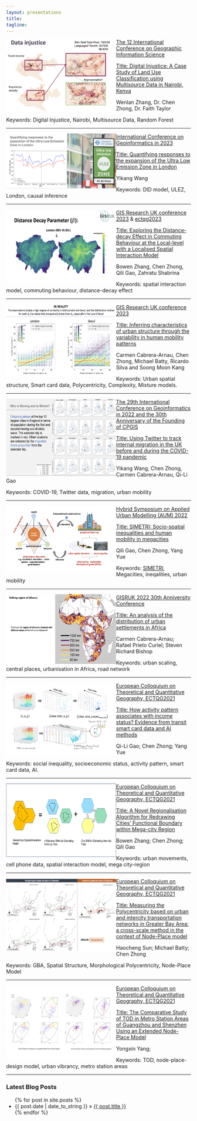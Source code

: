```yaml
---
layout: presentations
title: 
tagline:
---
```


<div class="tip" markdown="1">

<img align="left" width="300" height="200" src="figures/presentations/giscience2023_wenlan.png">

[The 12 International Conference on Geographic Information Science](https://giscience2023.github.io/)

[Title: Digital Injustice: A Case Study of Land Use Classification using Multisource Data in Nairobi, Kenya](https://drops.dagstuhl.de/opus/volltexte/2023/18989/pdf/LIPIcs-GIScience-2023-94.pdf) 

Wenlan Zhang, Dr. Chen Zhong, Dr. Faith Taylor

Keywords: Digital Injustice, Nairobi, Multisource Data, Random Forest

</div>

----
<div class="tip" markdown="1">

<img align="left" width="300" height="150" src="figures/presentations/cpgis2023_yikang.png">

[International Conference on Geoinformatics in 2023](https://www.cpgis.org/Conferences/ConferenceDefault.aspx?ID=2079) 

[Title: Quantifying responses to the expansion of the Ultra Low Emission Zone in London](https://www.cpgis.org/userfiles/file/CPGIS_2023_programme_v8.pdf)

Yikang Wang

Keywords: DID model, ULEZ, London, causal inference

</div>

----
<div class="tip" markdown="1">

<img align="left" width="300" height="200" src="figures/presentations/gisruk2023_bowen.png">

[GIS Research UK conference 2023](https://gisruk.org/gisruk-2023/) & [ectqg2023](https://ucpages.uc.pt/events/ectqg2023/)

[Title: Exploring the Distance-decay Effect in Commuting Behaviour at the Local-level with a Localised Spatial Interaction Model](https://github.com/c-zhong-ucl-ac-uk/realTRIPS/blob/650900fdab9835bdb80a0938b1e784d9ca352046/publications/GISRUK2023_abstract_bowenzhang.pdf)

Bowen Zhang, Chen Zhong, Qili Gao, Zahratu Shabrina

Keywords: spatial interaction model, commuting behaviour, distance-decay effect

</div>

----

<div class="tip" markdown="1">

<img align="left" width="300" height="200" src="figures/presentations/gisruk2023_carmen.png">

[GIS Research UK conference 2023](https://gisruk.org/gisruk-2023/)

[Title: Inferring characteristics of urban structure through the variability in human mobility patterns](https://github.com/c-zhong-ucl-ac-uk/realTRIPS/blob/5668b273df302e20578c5c567213d82bcf2a3092/publications/GISRUK2023_abstract_carmen.pdf)

Carmen Cabrera-Arnau, Chen Zhong, Michael Batty, Ricardo Silva and Soong Moon Kang

Keywords: Urban spatial structure, Smart card data, Polycentricity, Complexity, Mixture models.

</div>

----


<div class="tip" markdown="1">

<img align="left" width="300" height="210" src="figures/presentations/cpgis2022_wang.png">

[The 29th International Conference on Geoinformatics in 2022 and the 30th Anniversary of the Founding of CPGIS](https://www.cpgis.org/conferences/ConferenceDefault.aspx?ID=2078)

[Title: Using Twitter to track internal migration in the UK before and during the COVID-19 pandemic](https://github.com/c-zhong-ucl-ac-uk/realTRIPS/blob/650900fdab9835bdb80a0938b1e784d9ca352046/publications/cpgis2022_abstract_yikang.pdf)

Yikang Wang, Chen Zhong, Carmen Cabrera-Arnau, Qi-Li Gao

Keywords: COVID-19, Twitter data, migration, urban mobility

</div>

---

<div class="tip" markdown="1">

<img align="left" width="300" height="180" src="figures/presentations/AUM2022_qili.png">

[Hybrid Symposium on Applied Urban Modelling (AUM) 2022](https://www.arct.cam.ac.uk/research/conferences/applied-urban-modelling-aum/aum2022-understanding-common-challenges)

[Title: SIMETRI: Socio-spatial inequalities and human mobility in megacities](https://github.com/c-zhong-ucl-ac-uk/realTRIPS/blob/d6b634799aee2acf5873e751824659676a460f68/publications/AUM_abstract_Qili.pdf)

Qili Gao, Chen Zhong, Yang Yue

Keywords: [SIMETRI](https://simetri.uk/), Megacities, ineqalities, urban mobility

</div>

---
<div class="tip" markdown="1">

<img align="left" width="300" height="190" src="figures/presentations/GISRUK2022_carmen.png">

[GISRUK 2022 30th Anniversity Conference](http://liverpool.gisruk.org/)

[Title: An analysis of the distribution of urban settlements in Africa](https://github.com/c-zhong-ucl-ac-uk/realTRIPS/blob/3d0102f56a1419293f3994d03dd192c975683d5f/publications/GISRUK_abstract_carmen.pdf)


Carmen Cabrera-Arnau; Rafael Prieto Curiel; Steven Richard Bishop

Keywords: urban scaling, central places, urbanisation in Africa, road network

</div>

---

<div class="tip" markdown="1">

<img align="left" width="300" height="200" src="figures/presentations/ectqg2021_qiligao.png">

[European Colloquium on Theoretical and Quantitative Geography, ECTQG2021](https://ectqg2021.wordpress.com/)

[Title: How activity pattern associates with income status? Evidence from transit smart card data and AI methods](https://github.com/c-zhong-ucl-ac-uk/realTRIPS/blob/3d0102f56a1419293f3994d03dd192c975683d5f/publications/ECTQG_abstract_qiligao.pdf)

Qi-Li Gao; Chen Zhong; Yang Yue

Keywords: social inequality, socioeconomic status, activity pattern, smart card data, AI.


</div>

---

<div class="tip" markdown="1">

<img align="left" width="300" height="200" src="figures/presentations/ectqg2021_bowen.png">

[European Colloquium on Theoretical and Quantitative Geography, ECTQG2021](https://ectqg2021.wordpress.com/)

[Title: A Novel Regionalisation Algorithm for Redrawing Cities’ Functional Boundary within Mega-city Region](https://github.com/c-zhong-ucl-ac-uk/realTRIPS/blob/3d0102f56a1419293f3994d03dd192c975683d5f/publications/ECTQG_abstract_bowenzhang.pdf)


Bowen Zhang; Chen Zhong; Qili Gao

Keywords: urban movements, cell phone data, spatial interaction model, mega city-region

</div>

---

<div class="tip" markdown="1">

<img align="left" width="300" height="200" src="figures/presentations/ectqg2021_haocheng.png">

[European Colloquium on Theoretical and Quantitative Geography, ECTQG2021](https://ectqg2021.wordpress.com/)

[Title: Measuring the Polycentricity based on urban and intercity transportation networks in Greater Bay Area: a cross-scale method in the context of Node-Place model](https://github.com/c-zhong-ucl-ac-uk/realTRIPS/blob/3d0102f56a1419293f3994d03dd192c975683d5f/publications/ECTQG_abstract_haocheng.pdf)

Haocheng Sun; Michael Batty; Chen Zhong

Keywords: GBA, Spatial Structure, Morphological Polycentricity, Node-Place Model


</div>

---

<div class="tip" markdown="1">

<img align="left" width="300" height="200" src="figures/presentations/ectqg2021_yongxin.png">

[European Colloquium on Theoretical and Quantitative Geography, ECTQG2021](https://ectqg2021.wordpress.com/)

[Title: The Comparative Study of TOD in Metro Station Areas of Guangzhou and Shenzhen Using an Extended Node-Place Model](https://github.com/c-zhong-ucl-ac-uk/realTRIPS/blob/3d0102f56a1419293f3994d03dd192c975683d5f/publications/ECTQG_abstract_yongxinyang.pdf)

Yongxin Yang;

Keywords: TOD, node-place-design model, urban vibrancy, metro station areas


</div>


---






### Latest Blog Posts

<ul class="posts">
  {% for post in site.posts %}
    <li><span>{{ post.date | date_to_string }}</span> &raquo; <a href="{{ site.baseurl }}{{ post.url }}">{{ post.title }}</a></li>
  {% endfor %}
</ul>
